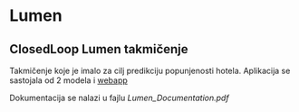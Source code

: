 # Lumen

ClosedLoop Lumen takmičenje
--- 

Takmičenje koje je imalo za cilj predikciju popunjenosti hotela. Aplikacija se sastojala od 2 modela i <a href="https://github.com/boriscu/Lumen">webapp</a>

Dokumentacija se nalazi u fajlu *Lumen_Documentation.pdf*

